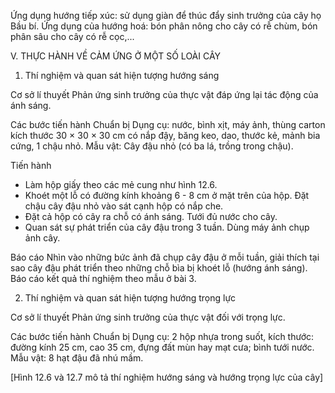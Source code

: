 Ứng dụng hướng tiếp xúc: sử dụng giàn để thúc đẩy sinh trưởng của cây họ Bầu bí.
Ứng dụng của hướng hoá: bón phân nông cho cây có rễ chùm, bón phân sâu cho cây có rễ cọc,...

V. THỰC HÀNH VỀ CẢM ỨNG Ở MỘT SỐ LOÀI CÂY

1. Thí nghiệm và quan sát hiện tượng hướng sáng

Cơ sở lí thuyết
Phản ứng sinh trưởng của thực vật đáp ứng lại tác động của ánh sáng.

Các bước tiến hành
Chuẩn bị
Dụng cụ: nước, bình xịt, máy ảnh, thùng carton kích thước 30 × 30 × 30 cm có nắp đậy, băng keo, dao, thước kẻ, mảnh bia cứng, 1 chậu nhỏ.
Mẫu vật: Cây đậu nhỏ (có ba lá, trồng trong chậu).

Tiến hành
- Làm hộp giấy theo các mẻ cung như hình 12.6.
- Khoét một lỗ có đường kính khoảng 6 - 8 cm ở mặt trên của hộp. Đặt chậu cây đậu nhỏ vào sát cạnh hộp có nắp che.
- Đặt cả hộp có cây ra chỗ có ánh sáng. Tưới đủ nước cho cây.
- Quan sát sự phát triển của cây đậu trong 3 tuần. Dùng máy ảnh chụp ảnh cây.

Báo cáo
Nhìn vào những bức ảnh đã chụp cây đậu ở mỗi tuần, giải thích tại sao cây đậu phát triển theo những chỗ bìa bị khoét lỗ (hướng ánh sáng).
Báo cáo kết quả thí nghiệm theo mẫu ở bài 3.

2. Thí nghiệm và quan sát hiện tượng hướng trọng lực

Cơ sở lí thuyết
Phản ứng sinh trưởng của thực vật đối với trọng lực.

Các bước tiến hành
Chuẩn bị
Dụng cụ: 2 hộp nhựa trong suốt, kích thước: đường kính 25 cm, cao 35 cm, đựng đất mùn hay mạt cưa; bình tưới nước.
Mẫu vật: 8 hạt đậu đã nhú mầm.

[Hình 12.6 và 12.7 mô tả thí nghiệm hướng sáng và hướng trọng lực của cây]